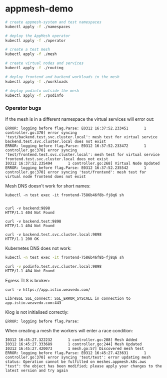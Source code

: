 # appmesh-demo

```bash
# create appmesh-system and test namespaces
kubectl apply -f ./namespaces

# deploy the AppMesh operator
kubectl apply -f ./operator

# create a test mesh
kubectl apply -f ./mesh

# create virtual nodes and services
kubectl apply -f ./routing

# deploy frontend and backend workloads in the mesh
kubectl apply -f ./workloads

# deploy podinfo outside the mesh
kubectl apply -f ./podinfo
```

### Operator bugs

If the mesh is in a different namespace the virtual services will error out:

```
ERROR: logging before flag.Parse: E0312 16:37:52.233451       1 controller.go:370] error syncing 'test/backend.test.svc.cluster.local': mesh test for virtual service backend.test.svc.cluster.local does not exist
ERROR: logging before flag.Parse: E0312 16:37:52.233472       1 controller.go:370] error syncing 'test/frontend.test.svc.cluster.local': mesh test for virtual service frontend.test.svc.cluster.local does not exist
I0312 16:37:52.235494       1 controller.go:268] Virtual Node Updated
ERROR: logging before flag.Parse: E0312 16:37:52.235542       1 controller.go:370] error syncing 'test/frontend': mesh test for virtual node frontend does not exist
```

Mesh DNS doesn't work for short names:

```
kubectl -n test exec -it frontend-7586b46f8b-fj8q6 sh


curl -v backend:9898
HTTP/1.1 404 Not Found

curl -v backend.test:9898
HTTP/1.1 404 Not Found

curl -v backend.test.svc.cluster.local:9898
HTTP/1.1 200 OK
```

Kubernetes DNS does not work:

```bash
kubectl -n test exec -it frontend-7586b46f8b-fj8q6 sh

curl -v podinfo.test.svc.cluster.local:9898
HTTP/1.1 404 Not Found
```

Egress TLS is broken:

```
curl -v https://app.istio.weavedx.com/

LibreSSL SSL_connect: SSL_ERROR_SYSCALL in connection to app.istio.weavedx.com:443 
```

Klog is not initialised correctly:

```
ERROR: logging before flag.Parse:
``` 

When creating a mesh the workers will enter a race condition:

```
I0312 16:45:27.322232       1 controller.go:208] Mesh Added
I0312 16:45:27.333689       1 controller.go:244] Mesh Updated
I0312 16:45:27.420073       1 mesh.go:57] Discovered mesh test
ERROR: logging before flag.Parse: E0312 16:45:27.423631       1 controller.go:370] error syncing 'test/test': error updating mesh status: Operation cannot be fulfilled on meshes.appmesh.k8s.aws "test": the object has been modified; please apply your changes to the latest version and try again
```

